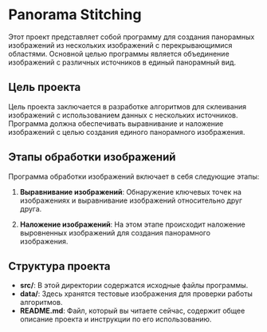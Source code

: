 # Panorama Stitching

Этот проект представляет собой программу для создания панорамных изображений из нескольких изображений с перекрывающимися областями. Основной целью программы является объединение изображений с различных источников в единый панорамный вид.

## Цель проекта

Цель проекта заключается в разработке алгоритмов для склеивания изображений с использованием данных с нескольких источников. Программа должна обеспечивать выравнивание и наложение изображений с целью создания единого панорамного изображения.

## Этапы обработки изображений

Программа обработки изображений включает в себя следующие этапы:

1. **Выравнивание изображений**: Обнаружение ключевых точек на изображениях и выравнивание изображений относительно друг друга.

2. **Наложение изображений**: На этом этапе происходит наложение выровненных изображений для создания панорамного изображения.

## Структура проекта

- **src/**: В этой директории содержатся исходные файлы программы.
- **data/**: Здесь хранятся тестовые изображения для проверки работы алгоритмов.
- **README.md**: Файл, который вы читаете сейчас, содержит общее описание проекта и инструкции по его использованию.